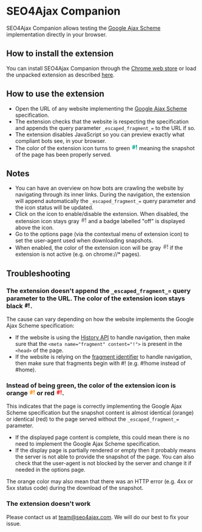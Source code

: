 # SEO4Ajax Companion

SEO4Ajax Companion allows testing the [Google Ajax Scheme](https://developers.google.com/webmasters/ajax-crawling/docs/learn-more) implementation directly in your browser.

## How to install the extension

You can install SEO4Ajax Companion through the [Chrome web store](https://chrome.google.com/webstore/detail/seo4ajax-companion/biomhooeobfaecacpeblladnfbjebnnp) or load the unpacked extension as described [here](https://developer.chrome.com/extensions/getstarted#unpacked).  

## How to use the extension

- Open the URL of any website implementing the [Google Ajax Scheme](https://developers.google.com/webmasters/ajax-crawling/docs/learn-more) specification.
- The extension checks that the website is respecting the specification and appends the query parameter `_escaped_fragment_=` to the URL if so.
- The extension disables JavaScript so you can preview exactly what compliant bots see, in your browser.
- The color of the extension icon turns to green ![alt text](/icons/icon-16-ok.png) meaning the snapshot of the page has been properly served.

## Notes

- You can have an overview on how bots are crawling the website by navigating through its inner links. During the navigation, the extension will append automatically the `_escaped_fragment_=` query parameter and the icon status will be updated.
- Click on the icon to enable/disable the extension. When disabled, the extension icon stays gray ![alt text](/icons/icon-16-default.png) and a badge labelled "off" is displayed above the icon.
- Go to the options page (via the contextual menu of extension icon) to set the user-agent used when downloading snapshots.
- When enabled, the color of the extension icon will be gray ![alt text](/icons/icon-16-default.png) if the extension is not active (e.g. on chrome://* pages).

## Troubleshooting

### The extension doesn't append the `_escaped_fragment_=` query parameter to the URL. The color of the extension icon stays black ![alt text](/icons/icon-16.png).

The cause can vary depending on how the website implements the Google Ajax Scheme specification:

- If the website is using the [History API](https://developer.mozilla.org/en/docs/Web/API/History) to handle navigation, then make sure that the `<meta name="fragment" content="!">` is present in the `<head>` of the page.
- If the website is relying on the [fragment identifier](https://en.wikipedia.org/wiki/Uniform_Resource_Identifier#Syntax) to handle navigation, then make sure that fragments begin with #! (e.g. #!home instead of #home).

### Instead of being green, the color of the extension icon is orange ![alt text](/icons/icon-16-warning.png) or red ![alt text](/icons/icon-16-error.png).

This indicates that the page is correctly implementing the Google Ajax Scheme specification but the snapshot content is almost identical (orange) or identical (red) to the page served without the `_escaped_fragment_=` parameter.

- If the displayed page content is complete, this could mean there is no need to implement the Google Ajax Scheme specification.
- If the display page is partially rendered or empty then it probably means the server is not able to provide the snapshot of the page. You can also check that the user-agent is not blocked by the server and change it if needed in the options page.

The orange color may also mean that there was an HTTP error (e.g. 4xx or 5xx status code) during the download of the snapshot.

### The extension doesn't work

Please contact us at team@seo4ajax.com. We will do our best to fix your issue.